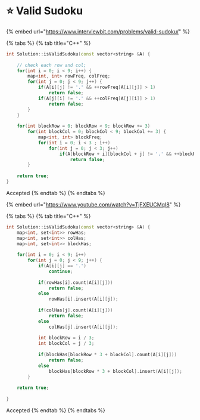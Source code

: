 # ⭐ Valid Sudoku

{% embed url="https://www.interviewbit.com/problems/valid-sudoku/" %}

{% tabs %}
{% tab title="C++" %}
```cpp
int Solution::isValidSudoku(const vector<string> &A) {
    
    // check each row and col;
    for(int i = 0; i < 9; i++) {
        map<int, int> rowFreq, colFreq;
        for(int j = 0; j < 9; j++) {
            if(A[i][j] != '.' && ++rowFreq[A[i][j]] > 1) 
                return false;
            if(A[j][i] != '.' && ++colFreq[A[j][i]] > 1)
                return false;
        }
    }
    
    for(int blockRow = 0; blockRow < 9; blockRow += 3) 
        for(int blockCol = 0; blockCol < 9; blockCol += 3) {
            map<int, int> blockFreq;
            for(int i = 0; i < 3 ; i++)
                for(int j = 0; j < 3; j++)
                    if(A[blockRow + i][blockCol + j] != '.' && ++blockFreq[A[blockRow + i][blockCol + j]] > 1)
                        return false;
        }
        
    return true;
}
```

Accepted
{% endtab %}
{% endtabs %}

{% embed url="https://www.youtube.com/watch?v=TjFXEUCMqI8" %}

{% tabs %}
{% tab title="C++" %}
```cpp
int Solution::isValidSudoku(const vector<string> &A) {
    map<int, set<int>> rowHas;
    map<int, set<int>> colHas;
    map<int, set<int>> blockHas;
    
    for(int i = 0; i < 9; i++)
        for(int j = 0; j < 9; j++) {
            if(A[i][j] == '.')
                continue;
            
            if(rowHas[i].count(A[i][j]))
                return false;
            else
                rowHas[i].insert(A[i][j]);
                
            if(colHas[j].count(A[i][j]))
                return false;
            else    
                colHas[j].insert(A[i][j]);
                
            int blockRow = i / 3;
            int blockCol = j / 3;
            
            if(blockHas[blockRow * 3 + blockCol].count(A[i][j]))
                return false;
            else 
                blockHas[blockRow * 3 + blockCol].insert(A[i][j]);
        }
        
    return true;
    
}
```

Accepted
{% endtab %}
{% endtabs %}
